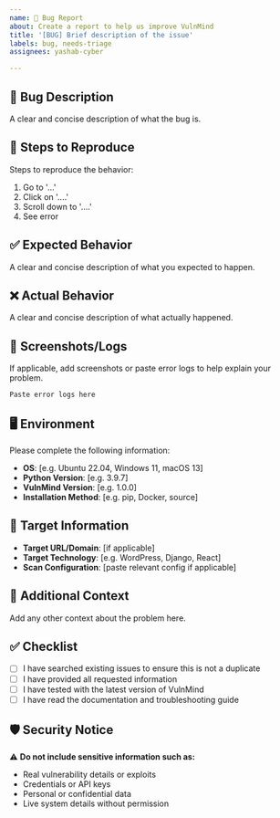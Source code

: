 ```yaml
---
name: 🐛 Bug Report
about: Create a report to help us improve VulnMind
title: '[BUG] Brief description of the issue'
labels: bug, needs-triage
assignees: yashab-cyber

---
```


## 🐛 **Bug Description**
A clear and concise description of what the bug is.

## 🔄 **Steps to Reproduce**
Steps to reproduce the behavior:
1. Go to '...'
2. Click on '....'
3. Scroll down to '....'
4. See error

## ✅ **Expected Behavior**
A clear and concise description of what you expected to happen.

## ❌ **Actual Behavior**
A clear and concise description of what actually happened.

## 📸 **Screenshots/Logs**
If applicable, add screenshots or paste error logs to help explain your problem.

```
Paste error logs here
```

## 🖥️ **Environment**
Please complete the following information:
- **OS**: [e.g. Ubuntu 22.04, Windows 11, macOS 13]
- **Python Version**: [e.g. 3.9.7]
- **VulnMind Version**: [e.g. 1.0.0]
- **Installation Method**: [e.g. pip, Docker, source]

## 🎯 **Target Information**
- **Target URL/Domain**: [if applicable]
- **Target Technology**: [e.g. WordPress, Django, React]
- **Scan Configuration**: [paste relevant config if applicable]

## 🔧 **Additional Context**
Add any other context about the problem here.

## ✅ **Checklist**
- [ ] I have searched existing issues to ensure this is not a duplicate
- [ ] I have provided all requested information
- [ ] I have tested with the latest version of VulnMind
- [ ] I have read the documentation and troubleshooting guide

## 🛡️ **Security Notice**
⚠️ **Do not include sensitive information such as:**
- Real vulnerability details or exploits
- Credentials or API keys
- Personal or confidential data
- Live system details without permission
